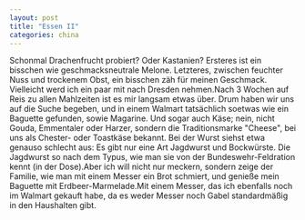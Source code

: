 ```yaml
---
layout: post
title: "Essen II"
categories: china
---
```


Schonmal Drachenfrucht probiert? Oder Kastanien? Ersteres ist ein bisschen wie geschmacksneutrale Melone. Letzteres, zwischen feuchter Nuss und trockenem Obst, ein bisschen zäh für meinen Geschmack. Vielleicht werd ich ein paar mit nach Dresden nehmen.Nach 3 Wochen auf Reis zu allen Mahlzeiten ist es mir langsam etwas über. Drum haben wir uns auf die Suche begeben, und in einem Walmart tatsächlich soetwas wie ein Baguette gefunden, sowie Magarine. Und sogar auch Käse; nein, nicht Gouda, Emmentaler oder Harzer, sondern die Traditionsmarke "Cheese", bei uns als Chester- oder Toastkäse bekannt. Bei der Wurst siehst etwa genauso schlecht aus: Es gibt nur eine Art Jagdwurst und Bockwürste. Die Jagdwurst so nach dem Typus, wie man sie von der Bundeswehr-Feldration kennt (in der Dose).Aber ich will nicht nur meckern, sondern zeige der Familie, wie man mit einem Messer ein Brot schmiert, und genieße mein Baguette mit Erdbeer-Marmelade.Mit einem Messer, das ich ebenfalls noch im Walmart gekauft habe, da es weder Messer noch Gabel standardmäßig in den Haushalten gibt.
